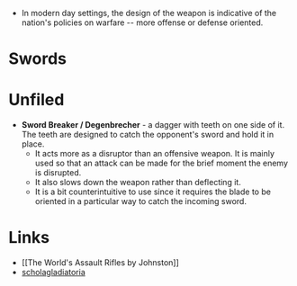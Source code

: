 * In modern day settings, the design of the weapon is indicative of the nation's policies on warfare -- more offense or defense oriented. 
# Swords

# Unfiled 
* **Sword Breaker / Degenbrecher** - a dagger with teeth on one side of it. The teeth are designed to catch the opponent's sword and hold it in place.
	* It acts more as a disruptor than an offensive weapon. It is mainly used so that an attack can be made for the brief moment the enemy is disrupted.
	* It also slows down the weapon rather than deflecting it.
	* It is a bit counterintuitive to use since it requires the blade to be oriented in a particular way to catch the incoming sword.


# Links 
* [[The World's Assault Rifles by Johnston]]
* [scholagladiatoria](https://www.youtube.com/@scholagladiatoria)


